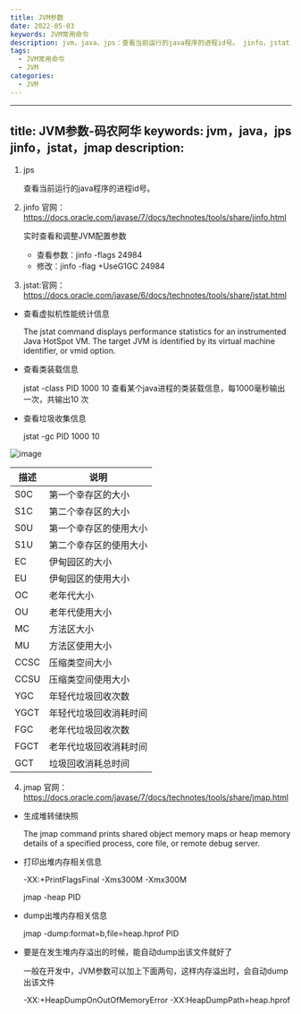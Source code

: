 ```yaml
---
title: JVM参数
date: 2022-05-03
keywords: JVM常用命令
description: jvm，java，jps：查看当前运行的java程序的进程id号。 jinfo，jstat：查看虚拟机性能统计信息，jmap： 打印出堆内存相关信息
tags:
  - JVM常用命令
  - JVM
categories:
  - JVM
---
```

---
title: JVM参数-码农阿华
keywords: jvm，java，jps jinfo，jstat，jmap
description:  
---

1. jps
 
   查看当前运行的java程序的进程id号。

2. jinfo 官网：https://docs.oracle.com/javase/7/docs/technotes/tools/share/jinfo.html

    实时查看和调整JVM配置参数
    - 查看参数：jinfo -flags 24984
    - 修改：jinfo -flag +UseG1GC 24984

3. jstat:官网：https://docs.oracle.com/javase/6/docs/technotes/tools/share/jstat.html

- 查看虚拟机性能统计信息

    The jstat command displays performance statistics for an instrumented Java HotSpot VM. The target JVM is identified by its virtual machine identifier, or vmid option.

- 查看类装载信息

    jstat -class PID 1000 10 查看某个java进程的类装载信息，每1000毫秒输出一次，共输出10 次

- 查看垃圾收集信息
  
    jstat -gc PID 1000 10

![image](http://java-run-blog.oss-cn-zhangjiakou.aliyuncs.com/file/05dcf5e9a1a84a8a8ca0fc45259e1606)

描述|说明
---|---
S0C|第一个幸存区的大小
S1C|第二个幸存区的大小
S0U|第一个幸存区的使用大小
S1U|第二个幸存区的使用大小
EC|伊甸园区的大小
EU|伊甸园区的使用大小
OC|老年代大小
OU|老年代使用大小
MC|方法区大小
MU|方法区使用大小
CCSC|压缩类空间大小
CCSU|压缩类空间使用大小
YGC|年轻代垃圾回收次数
YGCT|年轻代垃圾回收消耗时间
FGC|老年代垃圾回收次数
FGCT|老年代垃圾回收消耗时间
GCT|垃圾回收消耗总时间

4. jmap 官网：https://docs.oracle.com/javase/7/docs/technotes/tools/share/jmap.html
- 生成堆转储快照

    The jmap command prints shared object memory maps or heap memory details of a specified process, core file, or remote debug server.

- 打印出堆内存相关信息

    -XX:+PrintFlagsFinal -Xms300M -Xmx300M

    jmap -heap PID

 - dump出堆内存相关信息
  
    jmap -dump:format=b,file=heap.hprof PID


- 要是在发生堆内存溢出的时候，能自动dump出该文件就好了
 
    一般在开发中，JVM参数可以加上下面两句，这样内存溢出时，会自动dump出该文件

    -XX:+HeapDumpOnOutOfMemoryError -XX:HeapDumpPath=heap.hprof
